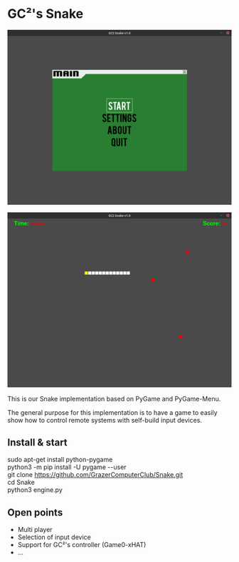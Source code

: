 # GC²'s Snake

![Main](https://github.com/GrazerComputerClub/Snake/blob/master/img/main.png)

![Game](https://github.com/GrazerComputerClub/Snake/blob/master/img/game.png)

This is our Snake implementation based on PyGame and PyGame-Menu.

The general purpose for this implementation is to have a game to easily show
how to control remote systems with self-build input devices.

## Install & start

sudo apt-get install python-pygame  
python3 -m pip install -U pygame --user  
git clone https://github.com/GrazerComputerClub/Snake.git  
cd Snake  
python3 engine.py  

## Open points

* Multi player
* Selection of input device
* Support for GC²'s controller (Game0-xHAT)
* ...
